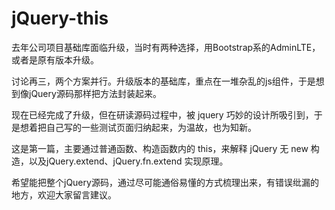 # jQuery-this
 去年公司项目基础库面临升级，当时有两种选择，用Bootstrap系的AdminLTE，或者是原有版本升级。
  
讨论再三，两个方案并行。升级版本的基础库，重点在一堆杂乱的js组件，于是想到像jQuery源码那样把方法封装起来。
	
现在已经完成了升级，但在研读源码过程中，被 jquery 巧妙的设计所吸引到，于是想着把自己写的一些测试页面归纳起来，为温故，也为知新。
	
这是第一篇，主要通过普通函数、构造函数内的 this，来解释 jQuery 无 new 构造，以及jQuery.extend、jQuery.fn.extend 实现原理。
  
希望能把整个jQuery源码，通过尽可能通俗易懂的方式梳理出来，有错误纰漏的地方，欢迎大家留言建议。
